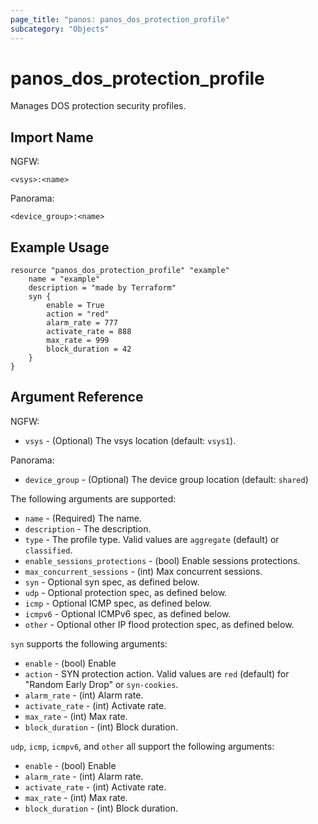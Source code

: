 ```yaml
---
page_title: "panos: panos_dos_protection_profile"
subcategory: "Objects"
---
```


# panos_dos_protection_profile

Manages DOS protection security profiles.


## Import Name

NGFW:

```shell
<vsys>:<name>
```

Panorama:

```shell
<device_group>:<name>
```


## Example Usage

```hcl
resource "panos_dos_protection_profile" "example"
    name = "example"
    description = "made by Terraform"
    syn {
        enable = True
        action = "red"
        alarm_rate = 777
        activate_rate = 888
        max_rate = 999
        block_duration = 42
    }
}
```


## Argument Reference

NGFW:

* `vsys` - (Optional) The vsys location (default: `vsys1`).

Panorama:

* `device_group` - (Optional) The device group location (default: `shared`)

The following arguments are supported:

* `name` - (Required) The name.
* `description` - The description.
* `type` - The profile type.  Valid values are `aggregate` (default)
  or `classified`.
* `enable_sessions_protections` - (bool) Enable sessions protections.
* `max_concurrent_sessions` - (int) Max concurrent sessions.
* `syn` - Optional syn spec, as defined below.
* `udp` - Optional protection spec, as defined below.
* `icmp` - Optional ICMP spec, as defined below.
* `icmpv6` - Optional ICMPv6 spec, as defined below.
* `other` - Optional other IP flood protection spec, as defined below.

`syn` supports the following arguments:

* `enable` - (bool) Enable
* `action` - SYN protection action.  Valid values are `red` (default) for "Random
  Early Drop" or `syn-cookies`.
* `alarm_rate` - (int) Alarm rate.
* `activate_rate` - (int) Activate rate.
* `max_rate` - (int) Max rate.
* `block_duration` - (int) Block duration.

`udp`, `icmp`, `icmpv6`, and `other` all support the following arguments:

* `enable` - (bool) Enable
* `alarm_rate` - (int) Alarm rate.
* `activate_rate` - (int) Activate rate.
* `max_rate` - (int) Max rate.
* `block_duration` - (int) Block duration.
